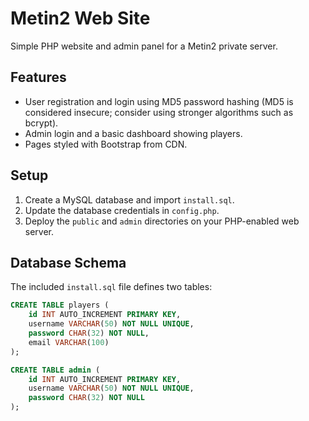 # Metin2 Web Site

Simple PHP website and admin panel for a Metin2 private server.

## Features
- User registration and login using MD5 password hashing (MD5 is considered insecure; consider using stronger algorithms such as bcrypt).
- Admin login and a basic dashboard showing players.
- Pages styled with Bootstrap from CDN.

## Setup
1. Create a MySQL database and import `install.sql`.
2. Update the database credentials in `config.php`.
3. Deploy the `public` and `admin` directories on your PHP-enabled web server.

## Database Schema
The included `install.sql` file defines two tables:

```sql
CREATE TABLE players (
    id INT AUTO_INCREMENT PRIMARY KEY,
    username VARCHAR(50) NOT NULL UNIQUE,
    password CHAR(32) NOT NULL,
    email VARCHAR(100)
);

CREATE TABLE admin (
    id INT AUTO_INCREMENT PRIMARY KEY,
    username VARCHAR(50) NOT NULL UNIQUE,
    password CHAR(32) NOT NULL
);
```
